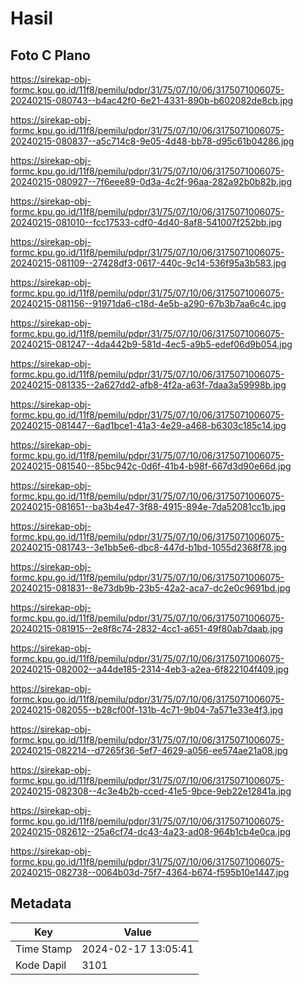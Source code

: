 # Hasil

## Foto C Plano

https://sirekap-obj-formc.kpu.go.id/11f8/pemilu/pdpr/31/75/07/10/06/3175071006075-20240215-080743--b4ac42f0-6e21-4331-890b-b602082de8cb.jpg

https://sirekap-obj-formc.kpu.go.id/11f8/pemilu/pdpr/31/75/07/10/06/3175071006075-20240215-080837--a5c714c8-9e05-4d48-bb78-d95c61b04286.jpg

https://sirekap-obj-formc.kpu.go.id/11f8/pemilu/pdpr/31/75/07/10/06/3175071006075-20240215-080927--7f6eee89-0d3a-4c2f-96aa-282a92b0b82b.jpg

https://sirekap-obj-formc.kpu.go.id/11f8/pemilu/pdpr/31/75/07/10/06/3175071006075-20240215-081010--fcc17533-cdf0-4d40-8af8-541007f252bb.jpg

https://sirekap-obj-formc.kpu.go.id/11f8/pemilu/pdpr/31/75/07/10/06/3175071006075-20240215-081109--27428df3-0617-440c-9c14-536f95a3b583.jpg

https://sirekap-obj-formc.kpu.go.id/11f8/pemilu/pdpr/31/75/07/10/06/3175071006075-20240215-081156--91971da6-c18d-4e5b-a290-67b3b7aa6c4c.jpg

https://sirekap-obj-formc.kpu.go.id/11f8/pemilu/pdpr/31/75/07/10/06/3175071006075-20240215-081247--4da442b9-581d-4ec5-a9b5-edef06d9b054.jpg

https://sirekap-obj-formc.kpu.go.id/11f8/pemilu/pdpr/31/75/07/10/06/3175071006075-20240215-081335--2a627dd2-afb8-4f2a-a63f-7daa3a59998b.jpg

https://sirekap-obj-formc.kpu.go.id/11f8/pemilu/pdpr/31/75/07/10/06/3175071006075-20240215-081447--6ad1bce1-41a3-4e29-a468-b6303c185c14.jpg

https://sirekap-obj-formc.kpu.go.id/11f8/pemilu/pdpr/31/75/07/10/06/3175071006075-20240215-081540--85bc942c-0d6f-41b4-b98f-667d3d90e66d.jpg

https://sirekap-obj-formc.kpu.go.id/11f8/pemilu/pdpr/31/75/07/10/06/3175071006075-20240215-081651--ba3b4e47-3f88-4915-894e-7da52081cc1b.jpg

https://sirekap-obj-formc.kpu.go.id/11f8/pemilu/pdpr/31/75/07/10/06/3175071006075-20240215-081743--3e1bb5e6-dbc8-447d-b1bd-1055d2368f78.jpg

https://sirekap-obj-formc.kpu.go.id/11f8/pemilu/pdpr/31/75/07/10/06/3175071006075-20240215-081831--8e73db9b-23b5-42a2-aca7-dc2e0c9691bd.jpg

https://sirekap-obj-formc.kpu.go.id/11f8/pemilu/pdpr/31/75/07/10/06/3175071006075-20240215-081915--2e8f8c74-2832-4cc1-a651-49f80ab7daab.jpg

https://sirekap-obj-formc.kpu.go.id/11f8/pemilu/pdpr/31/75/07/10/06/3175071006075-20240215-082002--a44de185-2314-4eb3-a2ea-6f822104f409.jpg

https://sirekap-obj-formc.kpu.go.id/11f8/pemilu/pdpr/31/75/07/10/06/3175071006075-20240215-082055--b28cf00f-131b-4c71-9b04-7a571e33e4f3.jpg

https://sirekap-obj-formc.kpu.go.id/11f8/pemilu/pdpr/31/75/07/10/06/3175071006075-20240215-082214--d7265f36-5ef7-4629-a056-ee574ae21a08.jpg

https://sirekap-obj-formc.kpu.go.id/11f8/pemilu/pdpr/31/75/07/10/06/3175071006075-20240215-082308--4c3e4b2b-cced-41e5-9bce-9eb22e12841a.jpg

https://sirekap-obj-formc.kpu.go.id/11f8/pemilu/pdpr/31/75/07/10/06/3175071006075-20240215-082612--25a6cf74-dc43-4a23-ad08-964b1cb4e0ca.jpg

https://sirekap-obj-formc.kpu.go.id/11f8/pemilu/pdpr/31/75/07/10/06/3175071006075-20240215-082738--0064b03d-75f7-4364-b674-f595b10e1447.jpg


## Metadata

| Key        | Value               |
| ---------- | ------------------- |
| Time Stamp | 2024-02-17 13:05:41 |
| Kode Dapil | 3101                |



